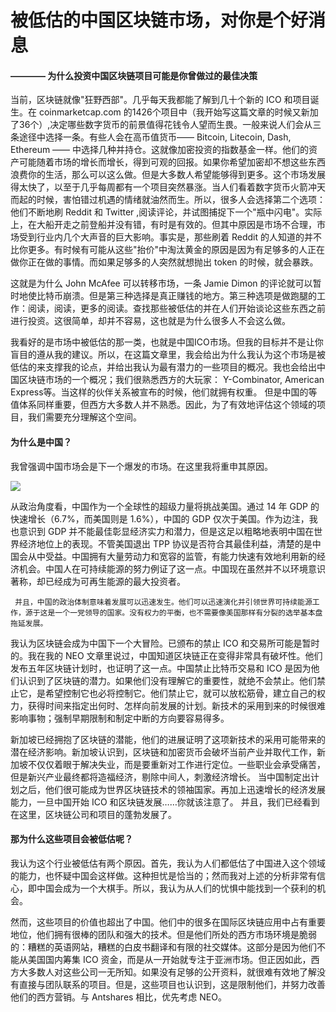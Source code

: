 # 被低估的中国区块链市场，对你是个好消息
####               ————   为什么投资中国区块链项目可能是你曾做过的最佳决策

当前，区块链就像"狂野西部"。几乎每天我都能了解到几十个新的 ICO 和项目诞生。在 coinmarketcap.com 的1426个项目中（我开始写这篇文章的时候又新加了36个）,决定哪些数字货币的前景值得花钱令人望而生畏。一般来说人们会从三条途径中选择一条。有些人会在高币值货币—— Bitcoin, Litecoin, Dash, Ethereum —— 中选择几种并持仓。这就像加密投资的指数基金一样。他们的资产可能随着市场的增长而增长，得到可观的回报。如果你希望加密却不想这些东西浪费你的生活，那么可以这么做。但是大多数人希望能够得到更多。这个市场发展得太快了，以至于几乎每周都有一个项目突然暴涨。当人们看着数字货币火箭冲天而起的时候，害怕错过机遇的情绪就油然而生。所以，很多人会选择第二个选项：他们不断地刷 Reddit 和 Twitter ,阅读评论，并试图捕捉下一个"瓶中闪电"。实际上，在大船开走之前登船并没有错，有时是有效的。但其中原因是市场不合理，市场受到行业内几个大声音的巨大影响。事实是，那些刷着 Reddit 的人知道的并不比你更多。有时候有可能从这些"抬价"中淘汰黄金的原因是因为有足够多的人正在做你正在做的事情。而如果足够多的人突然就想抛出 token 的时候，就会暴跌。

这就是为什么 John McAfee 可以转移市场，一条 Jamie Dimon 的评论就可以暂时地使比特币崩溃。但是第三种选择是真正赚钱的地方。第三种选项是做跑腿的工作：阅读，阅读，更多的阅读。查找那些被低估的并在人们开始谈论这些东西之前进行投资。这很简单，却并不容易，这也就是为什么很多人不会这么做。

我看好的是市场中被低估的那一类，也就是中国ICO市场。但我的目标并不是让你盲目的遵从我的建议。所以，在这篇文章里，我会给出为什么我认为这个市场是被低估的来支撑我的论点，并给出我认为最有潜力的一些项目的概况。我也会给出中国区块链市场的一个概况；我们很熟悉西方的大玩家： Y-Combinator, American Express等。当这样的伙伴关系被宣布的时候，他们就拥有权重。 但是中国的等值体系同样重要，但西方大多数人并不熟悉。因此，为了有效地评估这个领域的项目，我们需要充分理解这个空间。


#### 为什么是中国？

我曾强调中国市场会是下一个爆发的市场。在这里我将重申其原因。

![](https://i.imgur.com/DSqXE94.png)


从政治角度看，中国作为一个全球性的超级力量将挑战美国。通过 14 年 GDP 的快速增长（6.7%，而美国则是 1.6%），中国的 GDP 仅次于美国。作为边注，我也意识到 GDP 并不能最佳彰显经济实力和潜力，但是这足以粗略地表明中国在世界经济地位上的表现。不管美国退出 TPP 协议是否符合其最佳利益，清楚的是中国会从中受益。中国拥有大量劳动力和宽容的监管，有能力快速有效地利用新的经济机会。中国人在可持续能源的努力例证了这一点。中国现在虽然并不以环境意识著称，却已经成为可再生能源的最大投资者。

     并且，中国的政治体制意味着发展可以迅速发生。他们可以迅速演化并引领世界可持续能源工作，源于这是一个一党领导的国家。没有权力的平衡，也不需要像美国那样有分裂的选举基本盘拖延发展。


我认为区块链会成为中国下一个大冒险。已颁布的禁止 ICO 和交易所可能是暂时的。我在我的 NEO 文章里说过，中国知道区块链正在变得非常具有破坏性。他们发布五年区块链计划时，也证明了这一点。中国禁止比特币交易和 ICO 是因为他们认识到了区块链的潜力。如果他们没有理解它的重要性，就绝不会禁止。他们禁止它，是希望控制它也必将控制它。他们禁止它，就可以放松筋骨，建立自己的权力，获得时间来指定出何时、怎样向前发展的计划。新技术的采用到来的时候很难影响事物；强制早期限制和制定中断的方向要容易得多。

新加坡已经拥抱了区块链的潜能，他们的进展证明了这项新技术的采用可能带来的潜在经济影响。新加坡认识到，区块链和加密货币会破坏当前产业并取代工作，新加坡不仅仅着眼于解决失业，而是要重新对工作进行定位。一些职业会承受痛苦，但是新兴产业最终都将造福经济，剔除中间人，刺激经济增长。 当中国制定出计划之后，他们很可能成为世界区块链技术的领袖国家。再加上迅速增长的经济发展能力，一旦中国开始 ICO 和区块链发展……你就该注意了。 并且，我们已经看到在这里，区块链公司和项目的蓬勃发展了。

#### 那为什么这些项目会被低估呢？

我认为这个行业被低估有两个原因。首先，我认为人们都低估了中国进入这个领域的能力，也怀疑中国会这样做。这种担忧是恰当的；然而我对上述的分析非常有信心，即中国会成为一个大棋手。所以，我认为从人们的忧惧中能找到一个获利的机会。

然而，这些项目的价值也超出了中国。他们中的很多在国际区块链应用中占有重要地位，他们拥有很棒的团队和强大的技术。但是他们所处的西方市场环境是脆弱的：糟糕的英语网站，糟糕的白皮书翻译和有限的社交媒体。这部分是因为他们不能从美国国内筹集 ICO 资金，而是从一开始就专注于亚洲市场。但正因如此，西方大多数人对这些公司一无所知。如果没有足够的公开资料，就很难有效地了解没有直接与团队联系的项目。但是，这些项目也认识到，这是限制他们，并努力改善他们的西方营销。与 Antshares 相比，优先考虑 NEO。

